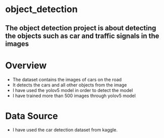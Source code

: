 # object_detection

## The object detection project is about detecting the objects such as car and traffic signals in the images

# Overview 

- The dataset contains the images of cars on the road
- It detects the cars and all other objects from the image
- I have used the yolov5 model in order to detect the model
- I have trained more than 500 images through yolov5 model

# Data Source
- I have used the car detection dataset from kaggle.

